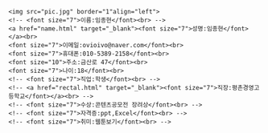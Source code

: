 <!DOCTYPE html>
<html lang="en" dir="ltr">
  <head>
    <meta charset="utf-8">
    <title></title>
    <style>
     a {
       color:gray;
       text-decoration: none;
     }
    </style>
  </head>
  <body>

    <img src="pic.jpg" border="1"align="left">
    <!-- <font size="7">이름:임종현</font><br> -->
    <a href="name.html" target="_blank"><font size="7">성명:임종현</font></a><br>
    <font size="7">이메일:ovioivo@naver.com</font><br>
    <font size="7">휴대폰:010-5389-2158</font><br>
    <font size="10">주소:금산로 47</font><br>
    <font size="7">나이:18</font><br>
    <!-- <font size="7">직업:학생</font><br> -->
    <!-- <a href="rectal.html" target="_blank"><font size="7">직장:평촌경영고등학교</font></a><br> -->
    <!-- <font size="7">수상:콘텐츠공모전 장려상</font><br> -->
    <!-- <font size="7">자격증:ppt,Excel</font><br> -->
    <!-- <font size="7">취미:웹툰보기</font><br> -->

  </body>
</html>

